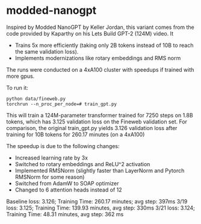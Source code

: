 # modded-nanogpt

Inspired by Modded NanoGPT by Keller Jordan, this variant comes from the code provided by Kaparthy on his Lets Build GPT-2 (124M) video. It
* Trains 5x more efficiently (taking only 2B tokens instead of 10B to reach the same validation loss).
* Implements modernizations like rotary embeddings and RMS norm

The runs were conducted on a 4xA100 cluster with speedups if trained with more gpus.

To run it:
```
python data/fineweb.py
torchrun --n_proc_per_node=# train_gpt.py
```

This will train a 124M-parameter transformer trained for 7250 steps on 1.8B tokens, which has 3.125 validation loss on the Fineweb validation set. For comparison, the original train_gpt.py yields 3.126 validation loss after training for 10B tokens for 260.17 minutes (on a 4xA100)

The speedup is due to the following changes:
- Increased learning rate by 3x
- Switched to rotary embeddings and ReLU^2 activation
- Implemented RMSNorm (slightly faster than LayerNorm and Pytorch RMSNorm for some reason)
- Switched from AdamW to SOAP optimizer
- Changed to 6 attention heads instead of 12



Baseline loss: 3.126; Training Time: 260.17 minutes; avg step: 397ms
3/19 loss: 3.125; Training Time: 139.93 minutes, avg step: 330ms
3/21 loss: 3.124; Training Time: 48.31 minutes, avg step: 362 ms
